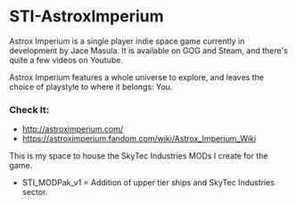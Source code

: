 # STI-AstroxImperium
Astrox Imperium is a single player indie space game currently in development by Jace Masula. It is available on GOG and Steam, and there's quite a few videos on Youtube.

Astrox Imperium features a whole universe to explore, and leaves the choice of playstyle to where it belongs: You.

### Check It:
- http://astroximperium.com/
- https://astroximperium.fandom.com/wiki/Astrox_Imperium_Wiki

This is my space to house the SkyTec Industries MODs I create for the game.

- STI_MODPak_v1 = Addition of upper tier ships and SkyTec Industries sector.
